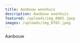 ```yaml
---
title: Aanbouw woonhuis
description: Aanbouw woonhuis
featured: /uploads/img_0865.jpeg
images: /uploads/img_0765.jpeg
---
```

Aanbouw
